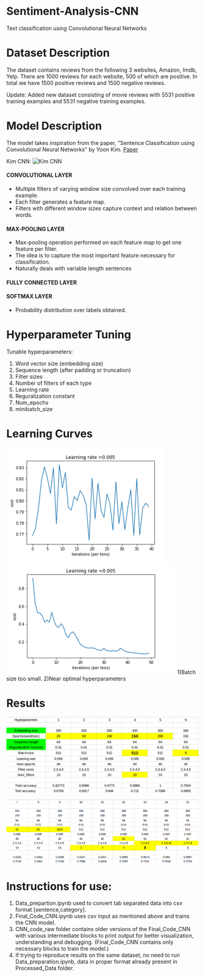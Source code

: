 # Sentiment-Analysis-CNN
Text classification using Convolutional Neural Networks

# Dataset Description
The dataset contains reviews from the following 3 websites,
Amazon, Imdb, Yelp.
There are 1000 reviews for each website, 500 of which are positive.
In total we have 1500 positive reviews and 1500 negative reviews.

Update: Added new dataset consisting of movie reviews with 5531 positive training examples and 5531 negative training examples.

# Model Description
The model takes inspiration from the paper, "Sentence Classification using Convolutional Neural Networks" by Yoon Kim.
[Paper](https://arxiv.org/abs/1408.5882)

Kim CNN:
![Kim CNN](https://github.com/Shubhammawa/Netapp-Data-Challenge-Kshitij/blob/master/KimCNN.png)

#### CONVOLUTIONAL LAYER
  * Multiple filters of varying window size convolved over each training example.
  * Each filter generates a feature map.
  * Filters with different window sizes capture context and relation between words.
#### MAX-POOLING LAYER
  * Max-pooling operation performed on each feature map to get one feature per filter.
  * The idea is to capture the most important feature necessary for classification.
  * Naturally deals with variable length sentences
#### FULLY CONNECTED LAYER
#### SOFTMAX LAYER
   * Probability distribution over labels obtained.

# Hyperparameter Tuning
Tunable hyperparameters:
1. Word vector size (embedding size)
2. Sequence length  (after padding or truncation)
3. Filter sizes
4. Number of filters of each type
5. Learning rate
6. Reguralization constant
7. Num_epochs
8. minibatch_size 

# Learning Curves
![Batch size too small](https://github.com/Shubhammawa/Sentiment-analysis-cnn/blob/master/Learning_curves/Set_7.png) ![Near optimal hyperparameters](https://github.com/Shubhammawa/Sentiment-analysis-cnn/blob/master/Learning_curves/Set_13.png)
1)Batch size too small.                    2)Near optimal hyperparameters

# Results 
![1](https://github.com/Shubhammawa/Sentiment-analysis-cnn/blob/master/Results/Results_1.png)

![2](https://github.com/Shubhammawa/Sentiment-analysis-cnn/blob/master/Results/Results_3.png)

# Instructions for use:
1. Data_prepartion.ipynb used to convert tab separated data into csv format [sentence,category].
2. Final_Code_CNN.ipynb uses csv input as mentioned above and trains the CNN model.
3. CNN_code_raw folder contains older versions of the Final_Code_CNN with various intermediate blocks to print output for better visualization, understanding and debugging. (Final_Code_CNN contains only necessary blocks to train the model.)
4. If trying to reproduce results on the same dataset, no need to run Data_preparation.ipynb, data in proper format already present in Processed_Data folder.
